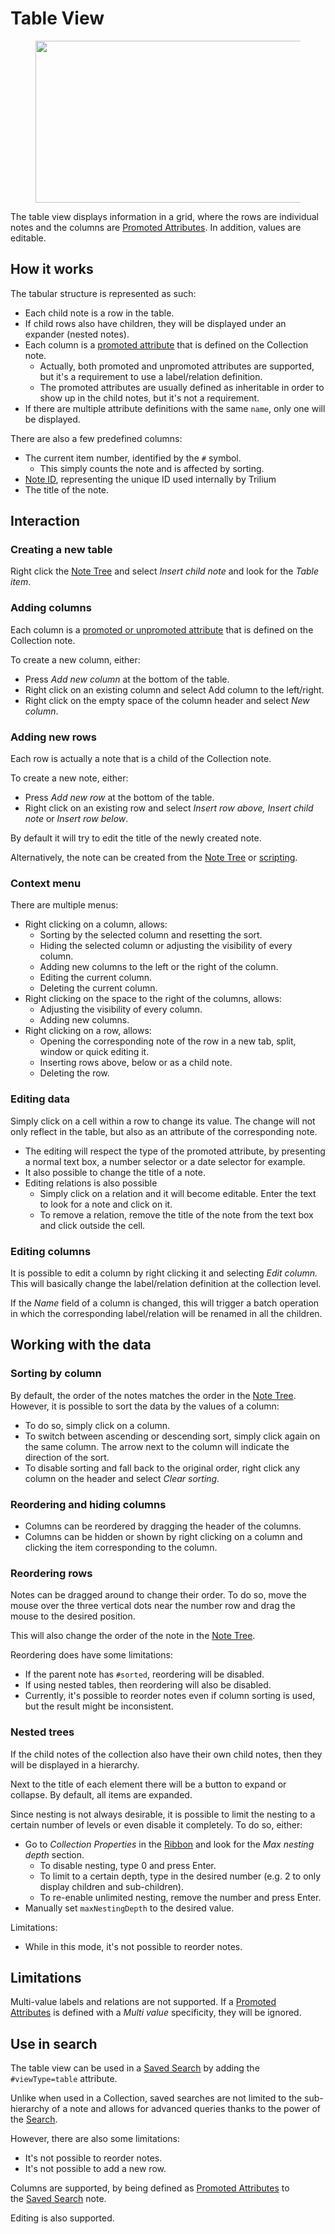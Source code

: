 # Table View
<figure class="image"><img style="aspect-ratio:1050/259;" src="Table View_image.png" width="1050" height="259"></figure>

The table view displays information in a grid, where the rows are individual notes and the columns are <a class="reference-link" href="../../../Advanced%20Usage/Attributes/Promoted%20Attributes.md">Promoted Attributes</a>. In addition, values are editable.

## How it works

The tabular structure is represented as such:

*   Each child note is a row in the table.
*   If child rows also have children, they will be displayed under an expander (nested notes).
*   Each column is a [promoted attribute](../../../Advanced%20Usage/Attributes/Promoted%20Attributes.md) that is defined on the Collection note.
    *   Actually, both promoted and unpromoted attributes are supported, but it's a requirement to use a label/relation definition.
    *   The promoted attributes are usually defined as inheritable in order to show up in the child notes, but it's not a requirement.
*   If there are multiple attribute definitions with the same `name`, only one will be displayed.

There are also a few predefined columns:

*   The current item number, identified by the `#` symbol.
    *   This simply counts the note and is affected by sorting.
*   <a class="reference-link" href="../../../Advanced%20Usage/Note%20ID.md">Note ID</a>, representing the unique ID used internally by Trilium
*   The title of the note.

## Interaction

### Creating a new table

Right click the <a class="reference-link" href="../../UI%20Elements/Note%20Tree.md">Note Tree</a> and select _Insert child note_ and look for the _Table item_.

### Adding columns

Each column is a [promoted or unpromoted attribute](../../../Advanced%20Usage/Attributes/Promoted%20Attributes.md) that is defined on the Collection note.

To create a new column, either:

*   Press _Add new column_ at the bottom of the table.
*   Right click on an existing column and select Add column to the left/right.
*   Right click on the empty space of the column header and select _New column_.

### Adding new rows

Each row is actually a note that is a child of the Collection note.

To create a new note, either:

*   Press _Add new row_ at the bottom of the table.
*   Right click on an existing row and select _Insert row above, Insert child note_ or _Insert row below_.

By default it will try to edit the title of the newly created note.

Alternatively, the note can be created from the <a class="reference-link" href="../../UI%20Elements/Note%20Tree.md">Note Tree</a> or [scripting](../../../Scripting.md).

### Context menu

There are multiple menus:

*   Right clicking on a column, allows:
    *   Sorting by the selected column and resetting the sort.
    *   Hiding the selected column or adjusting the visibility of every column.
    *   Adding new columns to the left or the right of the column.
    *   Editing the current column.
    *   Deleting the current column.
*   Right clicking on the space to the right of the columns, allows:
    *   Adjusting the visibility of every column.
    *   Adding new columns.
*   Right clicking on a row, allows:
    *   Opening the corresponding note of the row in a new tab, split, window or quick editing it.
    *   Inserting rows above, below or as a child note.
    *   Deleting the row.

### Editing data

Simply click on a cell within a row to change its value. The change will not only reflect in the table, but also as an attribute of the corresponding note.

*   The editing will respect the type of the promoted attribute, by presenting a normal text box, a number selector or a date selector for example.
*   It also possible to change the title of a note.
*   Editing relations is also possible
    *   Simply click on a relation and it will become editable. Enter the text to look for a note and click on it.
    *   To remove a relation, remove the title of the note from the text box and click outside the cell.

### Editing columns

It is possible to edit a column by right clicking it and selecting _Edit column._ This will basically change the label/relation definition at the collection level.

If the _Name_ field of a column is changed, this will trigger a batch operation in which the corresponding label/relation will be renamed in all the children.

## Working with the data

### Sorting by column

By default, the order of the notes matches the order in the <a class="reference-link" href="../../UI%20Elements/Note%20Tree.md">Note Tree</a>. However, it is possible to sort the data by the values of a column:

*   To do so, simply click on a column.
*   To switch between ascending or descending sort, simply click again on the same column. The arrow next to the column will indicate the direction of the sort.
*   To disable sorting and fall back to the original order, right click any column on the header and select _Clear sorting._

### Reordering and hiding columns

*   Columns can be reordered by dragging the header of the columns.
*   Columns can be hidden or shown by right clicking on a column and clicking the item corresponding to the column.

### Reordering rows

Notes can be dragged around to change their order. To do so, move the mouse over the three vertical dots near the number row and drag the mouse to the desired position.

This will also change the order of the note in the <a class="reference-link" href="../../UI%20Elements/Note%20Tree.md">Note Tree</a>.

Reordering does have some limitations:

*   If the parent note has `#sorted`, reordering will be disabled.
*   If using nested tables, then reordering will also be disabled.
*   Currently, it's possible to reorder notes even if column sorting is used, but the result might be inconsistent.

### Nested trees

If the child notes of the collection also have their own child notes, then they will be displayed in a hierarchy.

Next to the title of each element there will be a button to expand or collapse. By default, all items are expanded.

Since nesting is not always desirable, it is possible to limit the nesting to a certain number of levels or even disable it completely. To do so, either:

*   Go to _Collection Properties_ in the <a class="reference-link" href="../../UI%20Elements/Ribbon.md">Ribbon</a> and look for the _Max nesting depth_ section.
    *   To disable nesting, type 0 and press Enter.
    *   To limit to a certain depth, type in the desired number (e.g. 2 to only display children and sub-children).
    *   To re-enable unlimited nesting, remove the number and press Enter.
*   Manually set `maxNestingDepth` to the desired value.

Limitations:

*   While in this mode, it's not possible to reorder notes.

## Limitations

Multi-value labels and relations are not supported. If a <a class="reference-link" href="../../../Advanced%20Usage/Attributes/Promoted%20Attributes.md">Promoted Attributes</a> is defined with a _Multi value_ specificity, they will be ignored.

## Use in search

The table view can be used in a <a class="reference-link" href="../../../Note%20Types/Saved%20Search.md">Saved Search</a> by adding the `#viewType=table` attribute.

Unlike when used in a Collection, saved searches are not limited to the sub-hierarchy of a note and allows for advanced queries thanks to the power of the <a class="reference-link" href="../../Navigation/Search.md">Search</a>.

However, there are also some limitations:

*   It's not possible to reorder notes.
*   It's not possible to add a new row.

Columns are supported, by being defined as <a class="reference-link" href="../../../Advanced%20Usage/Attributes/Promoted%20Attributes.md">Promoted Attributes</a> to the <a class="reference-link" href="../../../Note%20Types/Saved%20Search.md">Saved Search</a> note.

Editing is also supported.